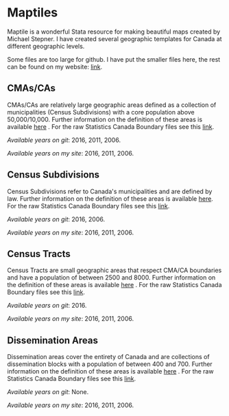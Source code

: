 # Maptiles

Maptile is a wonderful Stata resource for making beautiful maps created by Michael Stepner. I have created several geographic templates for Canada at different geographic levels.

Some files are too large for github. I have put the smaller files here, the rest can be found on my website: [link](http://www.iainsnoddy.com). 

## CMAs/CAs
CMAs/CAs are relatively large geographic areas defined as a collection of municipalities (Census Subdivisions) with a core population above 50,000/10,000. Further information on the definition of these areas is available [here](http://www12.statcan.gc.ca/census-recensement/2011/ref/dict/geo009-eng.cfm) . For the raw Statistics Canada Boundary files see this [link](http://www12.statcan.gc.ca/census-recensement/2011/geo/bound-limit/bound-limit-eng.cfm). 

*Available years on git*: 2016, 2011, 2006.

*Available years on my site*: 2016, 2011, 2006.


## Census Subdivisions
Census Subdivisions refer to Canada's municipalities and are defined by law. Further information on the definition of these areas is available [here](http://www12.statcan.gc.ca/census-recensement/2011/ref/dict/geo012-eng.cfm). For the raw Statistics Canada Boundary files see this [link](http://www12.statcan.gc.ca/census-recensement/2011/geo/bound-limit/bound-limit-eng.cfm).  

*Available years on git*: 2016, 2006.

*Available years on my site*: 2016, 2011, 2006.

## Census Tracts
Census Tracts are small geographic areas that respect CMA/CA boundaries and have a population of between 2500 and 8000. Further information on the definition of these areas is available [here](http://www12.statcan.gc.ca/census-recensement/2011/ref/dict/geo013-eng.cfm) . For the raw Statistics Canada Boundary files see this [link](http://www12.statcan.gc.ca/census-recensement/2011/geo/bound-limit/bound-limit-eng.cfm).  

*Available years on git*: 2016.

*Available years on my site*: 2016, 2011, 2006.

## Dissemination Areas
Dissemination areas cover the entirety of Canada and are collections of dissemination blocks with a population of between 400 and 700. Further information on the definition of these areas is available [here](http://www12.statcan.gc.ca/census-recensement/2011/ref/dict/geo021-eng.cfm) . For the raw Statistics Canada Boundary files see this [link](http://www12.statcan.gc.ca/census-recensement/2011/geo/bound-limit/bound-limit-eng.cfm).

*Available years on git*: None.

*Available years on my site*: 2016, 2011, 2006.



